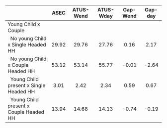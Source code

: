 
|                      |         ASEC |    ATUS-Wend |    ATUS-Wday |     Gap-Wend |      Gap-day |
| -------------------- | :----------: | :----------: | :----------: | :----------: | :----------: |
| Young Child x Couple |              |              |              |              |              |
| &nbsp;&nbsp;No young Child x Single Headed HH |        29.92 |        29.76 |        27.76 |         0.16 |         2.17 |
| &nbsp;&nbsp;No young Child x Couple Headed HH |        53.12 |        53.14 |        55.77 |        -0.01 |        -2.64 |
| &nbsp;&nbsp;Young Child present x Single Headed HH |         3.01 |         2.42 |         2.34 |         0.59 |         0.67 |
| &nbsp;&nbsp;Young Child present x Couple Headed HH |        13.94 |        14.68 |        14.13 |        -0.74 |        -0.19 |


